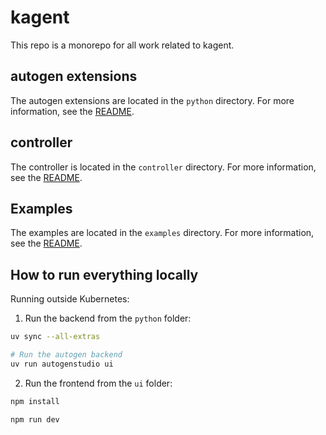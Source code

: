 # kagent

This repo is a monorepo for all work related to kagent.

## autogen extensions

The autogen extensions are located in the `python` directory. For more information, see the [README](python/README.md).

## controller

The controller is located in the `controller` directory. For more information, see the [README](controller/README.md).


## Examples

The examples are located in the `examples` directory. For more information, see the [README](examples/README.md).


## How to run everything locally

Running outside Kubernetes:


1. Run the backend from the `python` folder:

```bash
uv sync --all-extras

# Run the autogen backend
uv run autogenstudio ui
```

2. Run the frontend from the `ui` folder:

```bash
npm install

npm run dev
```